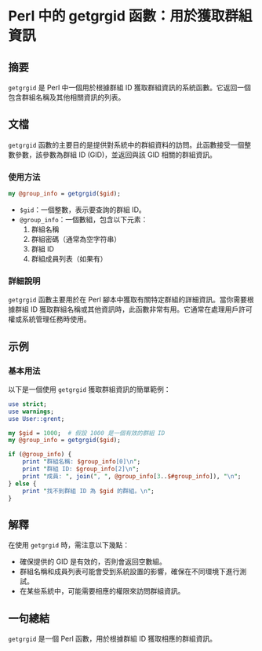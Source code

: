 <!--
Meta Description: # Perl 中的 getgrgid 函數：用於獲取群組資訊 ## 摘要 `getgrgid` 是 Perl 中一個用於根據群組 ID 獲取群組資訊的系統函數。它返回一個包含群組名稱及其他相關資訊的列表。 ## 文檔 `getgrgid` 函數的主要目的是提供對系統中的群組資料的訪問。此函數接受一個...
Meta Keywords: getgrgid, gid, group_info, perl, print
-->

# Perl 中的 getgrgid 函數：用於獲取群組資訊

## 摘要
`getgrgid` 是 Perl 中一個用於根據群組 ID 獲取群組資訊的系統函數。它返回一個包含群組名稱及其他相關資訊的列表。

## 文檔
`getgrgid` 函數的主要目的是提供對系統中的群組資料的訪問。此函數接受一個整數參數，該參數為群組 ID (GID)，並返回與該 GID 相關的群組資訊。

### 使用方法
```perl
my @group_info = getgrgid($gid);
```
- `$gid`：一個整數，表示要查詢的群組 ID。
- `@group_info`：一個數組，包含以下元素：
  1. 群組名稱
  2. 群組密碼（通常為空字符串）
  3. 群組 ID
  4. 群組成員列表（如果有）

### 詳細說明
`getgrgid` 函數主要用於在 Perl 腳本中獲取有關特定群組的詳細資訊。當你需要根據群組 ID 獲取群組名稱或其他資訊時，此函數非常有用。它通常在處理用戶許可權或系統管理任務時使用。

## 示例
### 基本用法
以下是一個使用 `getgrgid` 獲取群組資訊的簡單範例：
```perl
use strict;
use warnings;
use User::grent;

my $gid = 1000;  # 假設 1000 是一個有效的群組 ID
my @group_info = getgrgid($gid);

if (@group_info) {
    print "群組名稱: $group_info[0]\n";
    print "群組 ID: $group_info[2]\n";
    print "成員: ", join(", ", @group_info[3..$#group_info]), "\n";
} else {
    print "找不到群組 ID 為 $gid 的群組。\n";
}
```

## 解釋
在使用 `getgrgid` 時，需注意以下幾點：
- 確保提供的 GID 是有效的，否則會返回空數組。
- 群組名稱和成員列表可能會受到系統設置的影響，確保在不同環境下進行測試。
- 在某些系統中，可能需要相應的權限來訪問群組資訊。

## 一句總結
`getgrgid` 是一個 Perl 函數，用於根據群組 ID 獲取相應的群組資訊。